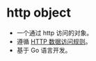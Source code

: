 # http object

- 一个通过 http 访问的对象。
- 遵循 [HTTP 数据访问规则](https://github.com/jialo-dev/http-data-access-rule)。
- 基于 Go 语言开发。